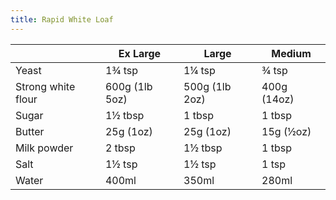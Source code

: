 ```yaml
---
title: Rapid White Loaf
---
```


|                    | Ex Large       | Large          | Medium      |
| ------------------ | -------------- | -------------- | ----------- |
| Yeast              | 1¾ tsp         | 1¼ tsp         | ¾ tsp       |
| Strong white flour | 600g (1lb 5oz) | 500g (1lb 2oz) | 400g (14oz) |
| Sugar              | 1½ tbsp        | 1 tbsp         | 1 tbsp      |
| Butter             | 25g (1oz)      | 25g (1oz)      | 15g (½oz)   |
| Milk powder        | 2 tbsp         | 1½ tbsp        | 1 tbsp      |
| Salt               | 1½ tsp         | 1½ tsp         | 1 tsp       |
| Water              | 400ml          | 350ml          | 280ml       |

